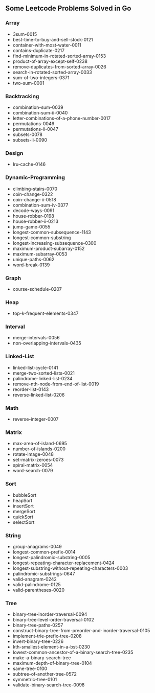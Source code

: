 ## Some Leetcode Problems Solved in Go

### Array

- 3sum-0015
- best-time-to-buy-and-sell-stock-0121
- container-with-most-water-0011
- contains-duplicate-0217
- find-minimum-in-rotated-sorted-array-0153
- product-of-array-except-self-0238
- remove-duplicates-from-sorted-array-0026
- search-in-rotated-sorted-array-0033
- sum-of-two-integers-0371
- two-sum-0001

### Backtracking

- combination-sum-0039
- combination-sum-ii-0040
- letter-combinations-of-a-phone-number-0017
- permutations-0046
- permutations-ii-0047
- subsets-0078
- subsets-ii-0090

### Design

- lru-cache-0146

### Dynamic-Programming

- climbing-stairs-0070
- coin-change-0322
- coin-change-ii-0518
- combination-sum-iv-0377
- decode-ways-0091
- house-robber-0198
- house-robber-ii-0213
- jump-game-0055
- longest-common-subsequence-1143
- longest-common-substring
- longest-increasing-subsequence-0300
- maximum-product-subarray-0152
- maximum-subarray-0053
- unique-paths-0062
- word-break-0139

### Graph

- course-schedule-0207

### Heap

- top-k-frequent-elements-0347

### Interval

- merge-intervals-0056
- non-overlapping-intervals-0435

### Linked-List

- linked-list-cycle-0141
- merge-two-sorted-lists-0021
- palindrome-linked-list-0234
- remove-nth-node-from-end-of-list-0019
- reorder-list-0143
- reverse-linked-list-0206

### Math

- reverse-integer-0007

### Matrix

- max-area-of-island-0695
- number-of-islands-0200
- rotate-image-0048
- set-matrix-zeroes-0073
- spiral-matrix-0054
- word-search-0079

### Sort

- bubbleSort
- heapSort
- insertSort
- mergeSort
- quickSort
- selectSort

### String

- group-anagrams-0049
- longest-common-prefix-0014
- longest-palindromic-substring-0005
- longest-repeating-character-replacement-0424
- longest-substring-without-repeating-characters-0003
- palindromic-substrings-0647
- valid-anagram-0242
- valid-palindrome-0125
- valid-parentheses-0020

### Tree

- binary-tree-inorder-traversal-0094
- binary-tree-level-order-traversal-0102
- binary-tree-paths-0257
- construct-binary-tree-from-preorder-and-inorder-traversal-0105
- implement-trie-prefix-tree-0208
- invert-binary-tree-0226
- kth-smallest-element-in-a-bst-0230
- lowest-common-ancestor-of-a-binary-search-tree-0235
- make-a-binary-search-tree
- maximum-depth-of-binary-tree-0104
- same-tree-0100
- subtree-of-another-tree-0572
- symmetric-tree-0101
- validate-binary-search-tree-0098
